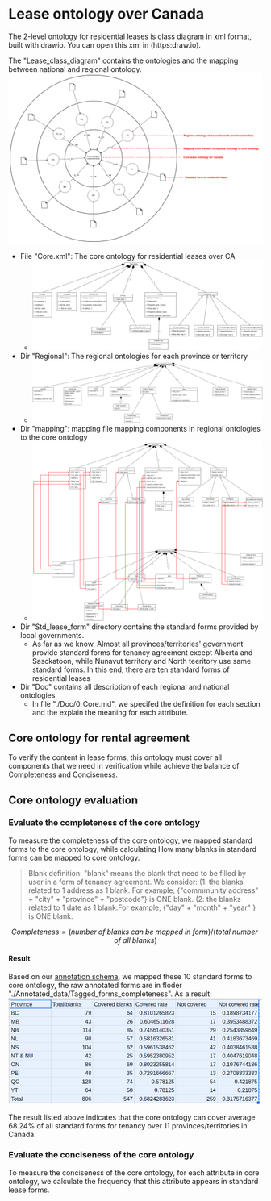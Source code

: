 # Lease ontology over Canada

The 2-level ontology for residential leases is class diagram in xml format, built with drawio. You can open this xml in (https:draw.io). 

The "Lease_class_diagram" contains the ontologies and the mapping between national and regional ontology.
![](./Structure.png)

- File "Core.xml": The core ontology for residential leases over CA
    - ![](./core.png)
- Dir "Regional": The regional ontologies for each province or territory
    - ![](./regional_YT.png)
- Dir "mapping": mapping file mapping components in regional ontologies to the core ontology
    - ![](./mapping_YT.png)
- Dir "Std_lease_form" directory contains the standard forms provided by local governments.
    - As far as we know, Almost all provinces/territories' government provide standard forms for tenancy agreement except Alberta and Sasckatoon, while Nunavut territory and North teeritory use same standard forms. In this end, there are ten standard forms of residential leases
- Dir "Doc" contains all description of each regional and national ontologies 
    - In file "./Doc/0_Core.md", we specifed the definition for each section and the explain the meaning for each attribute. 

## Core ontology for rental agreement 
To verify the content in lease forms, this ontology must cover all components that we need in verification while achieve the balance of Completeness and Conciseness. 

## Core ontology evaluation 

### Evaluate the completeness of the core ontology 


To measure the completeness of the core ontology, we mapped standard forms to the core ontology, while calculating How many blanks in standard forms can be mapped to core ontology. 

> Blank definition: "blank" means the blank that need to be filled by user in a form of tenancy agreement. We consider:
> (1: the blanks related to 1 address as 1 blank. For example, {"commmunity address" + "city" + "province" + "postcode"} is ONE blank. (2: the blanks related to 1 date as 1 blank.For example, {"day" + "month" + "year" } is ONE blank. 

$$ 
Completeness = (number\; of\; blanks\; can\; be\; mapped\; in\; form) /(total\; number\; of\; all\; blanks)
$$

#### Result 

Based on our [annotation schema](./Annotated_data/Annotation_schema.md), we mapped these 10 standard forms to core ontology, the raw annotated forms are in floder "./Annotated_data/Tagged_forms_completeness". As a result: 
![](Complete_result.png)

The result listed above indicates that the core ontology can cover average 68.24% of all standard forms for tenancy over 11 provinces/territories in Canada. 



### Evaluate the conciseness of the core ontology 

To measure the conciseness of the core ontology, for each attribute in core ontology, we calculate the frequency that this attribute appears in standard lease forms. 


